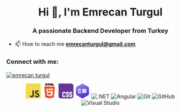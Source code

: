 
<h1 align="center">Hi 👋, I'm Emrecan Turgul</h1>
<h3 align="center">A passionate Backend Developer from Turkey</h3>

- 📫 How to reach me **emrecanturgul@gmail.com**

<h3 align="left">Connect with me:</h3>
<p align="left">
<a href="https://www.linkedin.com/in/emrecan-t-37a200255/" target="blank"><img align="center" src="https://raw.githubusercontent.com/rahuldkjain/github-profile-readme-generator/master/src/images/icons/Social/linked-in-alt.svg" alt="emrecan turgul" height="30" width="40" /></a>
</p>

<p align="center"> 
  <img alt="JavaScript" src="https://raw.githubusercontent.com/github/explore/master/topics/javascript/javascript.png" width="40px" /> 
  <img alt="HTML5" src="https://raw.githubusercontent.com/github/explore/master/topics/html/html.png" width="40px" /> 
  <img alt="CSS3" src="https://raw.githubusercontent.com/github/explore/master/topics/css/css.png" width="40px" /> 
  <img alt="C#" src="https://raw.githubusercontent.com/github/explore/master/topics/csharp/csharp.png" width="40px" /> 
  <img alt=".NET" src="https://img.shields.io/badge/.NET-%230073d1.svg?style=flat-square&logo=dotnet&logoColor=white" width="40px" /> 
  <img alt="Angular" src="https://img.shields.io/badge/Angular-DD0031.svg?style=flat-square&logo=angular&logoColor=white" width="40px" /> 
  <img alt="Git" src="https://img.shields.io/badge/Git-F05032.svg?style=flat-square&logo=git&logoColor=white" width="40px" /> 
  <img alt="GitHub" src="https://img.shields.io/badge/GitHub-181717.svg?style=flat-square&logo=github&logoColor=white" width="40px" /> 
  <img alt="Visual Studio" src="https://img.shields.io/badge/Visual%20Studio-5C2D91.svg?style=flat-square&logo=visualstudio&logoColor=white" width="40px" /> 
</p>



